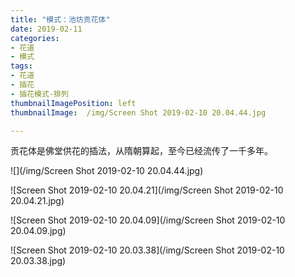 ```yaml
---
title: "模式：池坊贡花体"
date: 2019-02-11
categories:
- 花道
- 模式
tags:
- 花道
- 插花
- 插花模式-排列
thumbnailImagePosition: left
thumbnailImage:  /img/Screen Shot 2019-02-10 20.04.44.jpg

---
```


贡花体是佛堂供花的插法，从隋朝算起，至今已经流传了一千多年。

<!--more-->



![](/img/Screen Shot 2019-02-10 20.04.44.jpg)

![Screen Shot 2019-02-10 20.04.21](/img/Screen Shot 2019-02-10 20.04.21.jpg)

![Screen Shot 2019-02-10 20.04.09](/img/Screen Shot 2019-02-10 20.04.09.jpg)

![Screen Shot 2019-02-10 20.03.38](/img/Screen Shot 2019-02-10 20.03.38.jpg)